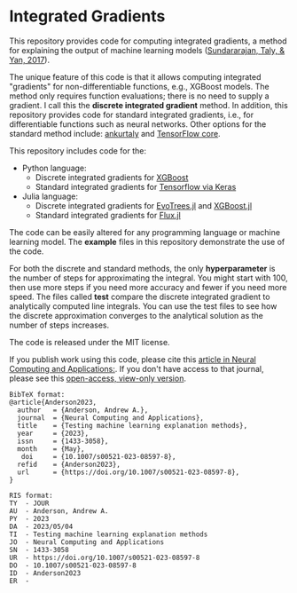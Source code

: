 # Integrated Gradients
This repository provides code for computing integrated gradients, a method for explaining the output of machine learning models ([Sundararajan, Taly, & Yan, 2017](https://arxiv.org/abs/1703.01365)).

The unique feature of this code is that it allows computing integrated "gradients" for non-differentiable functions, e.g., XGBoost models. The method only requires function evaluations; there is no need to supply a gradient. I call this the **discrete integrated gradient** method. In addition, this repository provides code for standard integrated gradients, i.e., for differentiable functions such as neural networks. Other options for the standard method include: [ankurtaly](https://github.com/ankurtaly/Integrated-Gradients) and [TensorFlow core](https://www.tensorflow.org/tutorials/interpretability/integrated_gradients). 

This repository includes code for the:

* Python language:
  * Discrete integrated gradients for [XGBoost](https://github.com/dmlc/xgboost)
  * Standard integrated gradients for [Tensorflow via Keras](https://keras.io/)
* Julia language:
  * Discrete integrated gradients for [EvoTrees.jl](https://github.com/Evovest/EvoTrees.jl) and [XGBoost.jl](https://github.com/dmlc/XGBoost.jl)
  * Standard integrated gradients for [Flux.jl](https://github.com/FluxML/Flux.jl)

The code can be easily altered for any programming language or machine learning model. The **example** files in this repository demonstrate the use of the code. 

For both the discrete and standard methods, the only **hyperparameter** is the number of steps for approximating the integral. You might start with 100, then use more steps if you need more accuracy and fewer if you need more speed. The files called **test** compare the discrete integrated gradient to analytically computed line integrals. You can use the test files to see how the discrete approximation converges to the analytical solution as the number of steps increases.

The code is released under the MIT license.

If you publish work using this code, please cite this [article in Neural Computing and Applications:](https://doi.org/10.1007/s00521-023-08597-8). If you don't have access to that journal, please see this [open-access, view-only version]( https://rdcu.be/dbo4S). 
```
BibTeX format:
@article{Anderson2023,
  author   = {Anderson, Andrew A.},
  journal  = {Neural Computing and Applications},
  title    = {Testing machine learning explanation methods},
  year     = {2023},
  issn     = {1433-3058},
  month    = {May},
   doi     = {10.1007/s00521-023-08597-8},
  refid    = {Anderson2023},
  url      = {https://doi.org/10.1007/s00521-023-08597-8},
}

RIS format:
TY  - JOUR
AU  - Anderson, Andrew A.
PY  - 2023
DA  - 2023/05/04
TI  - Testing machine learning explanation methods
JO  - Neural Computing and Applications
SN  - 1433-3058
UR  - https://doi.org/10.1007/s00521-023-08597-8
DO  - 10.1007/s00521-023-08597-8
ID  - Anderson2023
ER  - 
```
